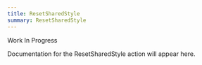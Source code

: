 ```yaml
---
title: ResetSharedStyle
summary: ResetSharedStyle
---
```


Work In Progress

Documentation for the ResetSharedStyle action will appear here.